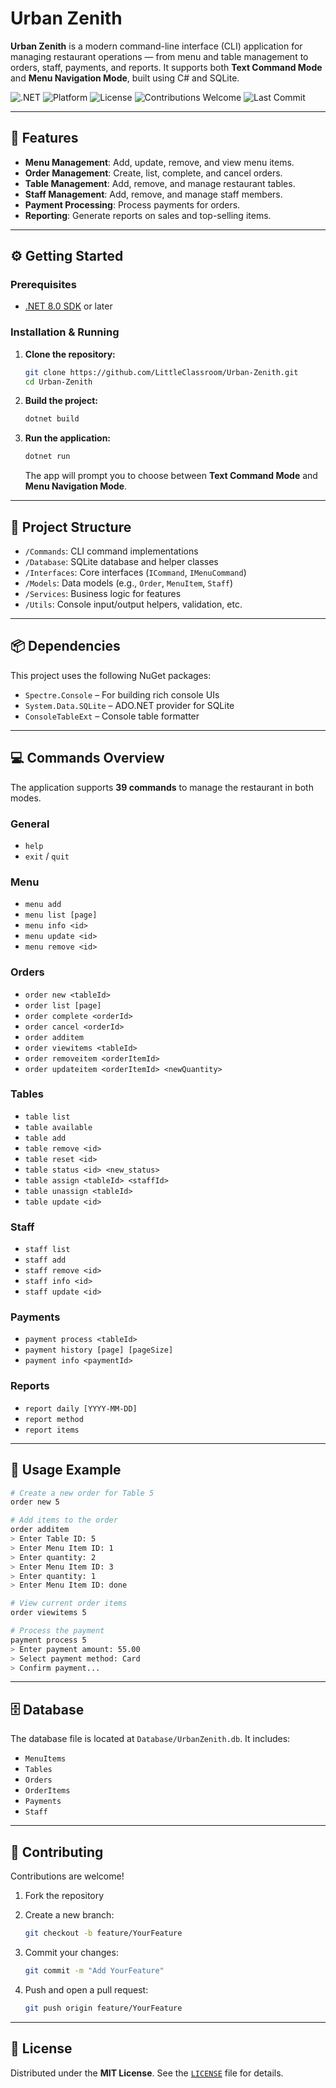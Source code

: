 
# Urban Zenith

**Urban Zenith** is a modern command-line interface (CLI) application for managing restaurant operations — from menu and table management to orders, staff, payments, and reports. It supports both **Text Command Mode** and **Menu Navigation Mode**, built using C# and SQLite.

![.NET](https://img.shields.io/badge/.NET-8.0-blueviolet)
![Platform](https://img.shields.io/badge/platform-Windows%20%7C%20Linux%20%7C%20macOS-informational)
![License](https://img.shields.io/github/license/LittleClassroom/Urban-Zenith)
![Contributions Welcome](https://img.shields.io/badge/contributions-welcome-brightgreen)
![Last Commit](https://img.shields.io/github/last-commit/LittleClassroom/Urban-Zenith)

---

## 🚀 Features

- **Menu Management**: Add, update, remove, and view menu items.
- **Order Management**: Create, list, complete, and cancel orders.
- **Table Management**: Add, remove, and manage restaurant tables.
- **Staff Management**: Add, remove, and manage staff members.
- **Payment Processing**: Process payments for orders.
- **Reporting**: Generate reports on sales and top-selling items.

---

## ⚙️ Getting Started

### Prerequisites

- [.NET 8.0 SDK](https://dotnet.microsoft.com/download/dotnet/8.0) or later

### Installation & Running

1. **Clone the repository:**
    ```sh
    git clone https://github.com/LittleClassroom/Urban-Zenith.git
    cd Urban-Zenith
    ```

2. **Build the project:**
    ```sh
    dotnet build
    ```

3. **Run the application:**
    ```sh
    dotnet run
    ```
    The app will prompt you to choose between **Text Command Mode** and **Menu Navigation Mode**.

---

## 🧱 Project Structure

- `/Commands`: CLI command implementations
- `/Database`: SQLite database and helper classes
- `/Interfaces`: Core interfaces (`ICommand`, `IMenuCommand`)
- `/Models`: Data models (e.g., `Order`, `MenuItem`, `Staff`)
- `/Services`: Business logic for features
- `/Utils`: Console input/output helpers, validation, etc.

---

## 📦 Dependencies

This project uses the following NuGet packages:

- `Spectre.Console` – For building rich console UIs
- `System.Data.SQLite` – ADO.NET provider for SQLite
- `ConsoleTableExt` – Console table formatter

---

## 💻 Commands Overview

The application supports **39 commands** to manage the restaurant in both modes.

### General
- `help`
- `exit` / `quit`

### Menu
- `menu add`
- `menu list [page]`
- `menu info <id>`
- `menu update <id>`
- `menu remove <id>`

### Orders
- `order new <tableId>`
- `order list [page]`
- `order complete <orderId>`
- `order cancel <orderId>`
- `order additem`
- `order viewitems <tableId>`
- `order removeitem <orderItemId>`
- `order updateitem <orderItemId> <newQuantity>`

### Tables
- `table list`
- `table available`
- `table add`
- `table remove <id>`
- `table reset <id>`
- `table status <id> <new_status>`
- `table assign <tableId> <staffId>`
- `table unassign <tableId>`
- `table update <id>`

### Staff
- `staff list`
- `staff add`
- `staff remove <id>`
- `staff info <id>`
- `staff update <id>`

### Payments
- `payment process <tableId>`
- `payment history [page] [pageSize]`
- `payment info <paymentId>`

### Reports
- `report daily [YYYY-MM-DD]`
- `report method`
- `report items`

---

## 🧪 Usage Example

```bash
# Create a new order for Table 5
order new 5

# Add items to the order
order additem
> Enter Table ID: 5
> Enter Menu Item ID: 1
> Enter quantity: 2
> Enter Menu Item ID: 3
> Enter quantity: 1
> Enter Menu Item ID: done

# View current order items
order viewitems 5

# Process the payment
payment process 5
> Enter payment amount: 55.00
> Select payment method: Card
> Confirm payment...
````

---

## 🗄 Database

The database file is located at `Database/UrbanZenith.db`. It includes:

* `MenuItems`
* `Tables`
* `Orders`
* `OrderItems`
* `Payments`
* `Staff`

---

## 🤝 Contributing

Contributions are welcome!

1. Fork the repository
2. Create a new branch:

   ```sh
   git checkout -b feature/YourFeature
   ```
3. Commit your changes:

   ```sh
   git commit -m "Add YourFeature"
   ```
4. Push and open a pull request:

   ```sh
   git push origin feature/YourFeature
   ```

---

## 📄 License

Distributed under the **MIT License**. See the [`LICENSE`](LICENSE) file for details.



